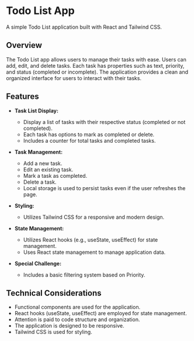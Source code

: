 # Todo List App

A simple Todo List application built with React and Tailwind CSS.

## Overview

The Todo List app allows users to manage their tasks with ease. Users can add, edit, and delete tasks. Each task has properties such as text, priority, and status (completed or incomplete). The application provides a clean and organized interface for users to interact with their tasks.

## Features

- **Task List Display:**
  - Display a list of tasks with their respective status (completed or not completed).
  - Each task has options to mark as completed or delete.
  - Includes a counter for total tasks and completed tasks.

- **Task Management:**
  - Add a new task.
  - Edit an existing task.
  - Mark a task as completed.
  - Delete a task.
  - Local storage is used to persist tasks even if the user refreshes the page.

- **Styling:**
  - Utilizes Tailwind CSS for a responsive and modern design.

- **State Management:**
  - Utilizes React hooks (e.g., useState, useEffect) for state management.
  - Uses React state management to manage application data.

- **Special Challenge:**
  - Includes a basic filtering system based on Priority.

## Technical Considerations

- Functional components are used for the application.
- React hooks (useState, useEffect) are employed for state management.
- Attention is paid to code structure and organization.
- The application is designed to be responsive.
- Tailwind CSS is used for styling.



